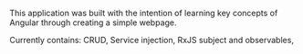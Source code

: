 This application was built with the intention of learning key concepts of Angular
through creating a simple webpage.

Currently contains:
CRUD,
 Service injection,
 RxJS subject and observables,


